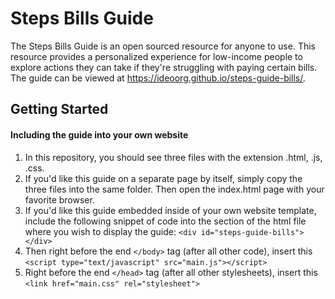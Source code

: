 # Steps Bills Guide

The Steps Bills Guide is an open sourced resource for anyone to use. This resource provides a personalized experience for low-income people to explore actions they can take if they're struggling with paying certain bills. The guide can be viewed at https://ideoorg.github.io/steps-guide-bills/.

## Getting Started

#### Including the guide into your own website
1. In this repository, you should see three files with the extension .html, .js, .css.
2. If you'd like this guide on a separate page by itself, simply copy the three files into the same folder. Then open the index.html page with your favorite browser.
3. If you'd like this guide embedded inside of your own website template, include the following snippet of code into the section of the html file where you wish to display the guide: `<div id="steps-guide-bills"></div>`
4. Then right before the end `</body>` tag (after all other code), insert this `<script type="text/javascript" src="main.js"></script>`
5. Right before the end `</head>` tag (after all other stylesheets), insert this `<link href="main.css" rel="stylesheet">`
